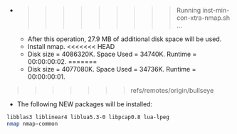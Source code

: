 * >>>>>>>>> Running inst-min-con-xtra-nmap.sh ...
  * After this operation, 27.9 MB of additional disk space will be used.
  * Install nmap.
<<<<<<< HEAD
  * Disk size = 4086320K. Space Used = 34740K. Runtime = 00:00:00:02.
=======
  * Disk size = 4077080K. Space Used = 34736K. Runtime = 00:00:00:01.
>>>>>>> refs/remotes/origin/bullseye
  * The following NEW packages will be installed:
  ```bash
libblas3 liblinear4 liblua5.3-0 libpcap0.8 lua-lpeg
nmap nmap-common
  ```
